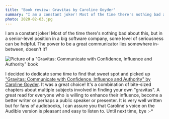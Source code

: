 ```yaml
---
title: "Book review: Gravitas by Caroline Goyder"
summary: "I am a constant joker! Most of the time there's nothing bad about this, but in a senior-level position in big software company, some level of seriousness can be helpful. The power to be a great communicator lies somewhere in-between, doesn't it?"
photo: 2020-02-03.jpg
---
```


I am a constant joker! Most of the time there's nothing bad about this, but in a senior-level position in a big software company, some level of seriousness can be helpful. The power to be a great communicator lies somewhere in-between, doesn't it?

![Picture of a "Gravitas: Communicate with Confidence, Influence and Authority" book](/photos/2020-02-03-1.jpg)

I decided to dedicate some time to find that sweet spot and picked up ["Gravitas: Communicate with Confidence, Influence and Authority" by Caroline Goyder](https://www.goodreads.com/book/show/18685594-gravitas). It was a great choice! It's a combination of bite-sized chapters about multiple subjects involved in finding your own "gravitas". A great read for everyone who is willing to enhance their influence, become a better writer or perhaps a public speaker or presenter. It is very well written but for fans of audiobooks, I can assure you that Caroline's voice on the Audible version is pleasant and easy to listen to. Until next time, bye :-*
